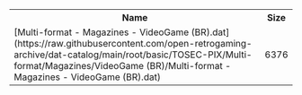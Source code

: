 <table>
<tr><th>Name</th><th>Size</th></tr>
<tr><td>
[Multi-format - Magazines - VideoGame (BR).dat](https://raw.githubusercontent.com/open-retrogaming-archive/dat-catalog/main/root/basic/TOSEC-PIX/Multi-format/Magazines/VideoGame (BR)/Multi-format - Magazines - VideoGame (BR).dat)
</td><td>6376</td></tr>
</table>
